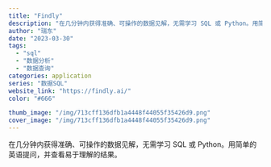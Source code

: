 ```yaml
---
title: "Findly"
description: "在几分钟内获得准确、可操作的数据见解，无需学习 SQL 或 Python。用简单的英语提问，并查看易于理解的结果。"
author: "瑞东"
date: "2023-03-30"
tags:
  - "sql"
  - "数据分析"
  - "数据查询"
categories: application
series: "数据SQL"
website_link: "https://findly.ai/"
color: "#666"

thumb_image: "/img/713cff136dfb1a4448f44055f35426d9.png"
cover_image: "/img/713cff136dfb1a4448f44055f35426d9.png"
---
```


在几分钟内获得准确、可操作的数据见解，无需学习 SQL 或 Python。用简单的英语提问，并查看易于理解的结果。